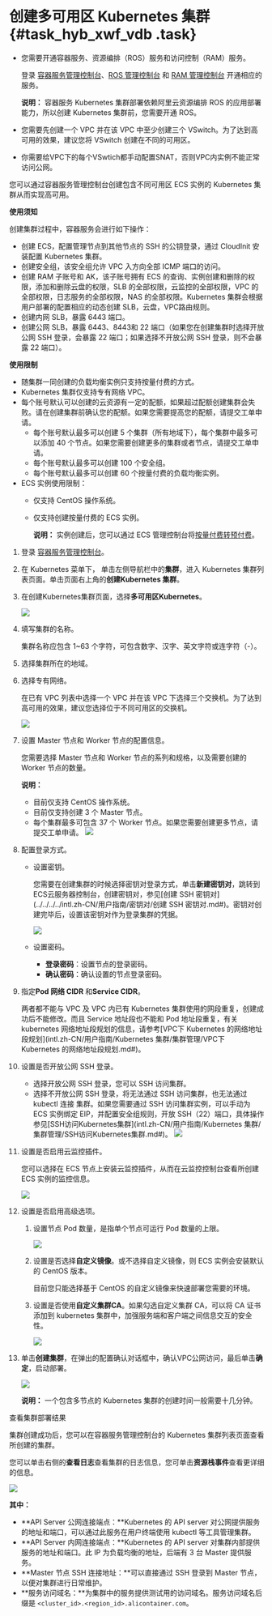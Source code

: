 # 创建多可用区 Kubernetes 集群 {#task_hyb_xwf_vdb .task}

-   您需要开通容器服务、资源编排（ROS）服务和访问控制（RAM）服务。

    登录 [容器服务管理控制台](https://cs.console.aliyun.com/)、[ROS 管理控制台](https://ros.console.aliyun.com/) 和 [RAM 管理控制台](https://ram.console.aliyun.com/) 开通相应的服务。

    **说明：** 容器服务 Kubernetes 集群部署依赖阿里云资源编排 ROS 的应用部署能力，所以创建 Kubernetes 集群前，您需要开通 ROS。

-   您需要先创建一个 VPC 并在该 VPC 中至少创建三个 VSwitch。为了达到高可用的效果，建议您将 VSwitch 创建在不同的可用区。
-   你需要给VPC下的每个VSwtich都手动配置SNAT，否则VPC内实例不能正常访问公网。

您可以通过容器服务管理控制台创建包含不同可用区 ECS 实例的 Kubernetes 集群从而实现高可用。

**使用须知**

创建集群过程中，容器服务会进行如下操作：

-   创建 ECS，配置管理节点到其他节点的 SSH 的公钥登录，通过 CloudInit 安装配置 Kubernetes 集群。
-   创建安全组，该安全组允许 VPC 入方向全部 ICMP 端口的访问。
-   创建 RAM 子账号和 AK，该子账号拥有 ECS 的查询、实例创建和删除的权限，添加和删除云盘的权限，SLB 的全部权限，云监控的全部权限，VPC 的全部权限，日志服务的全部权限，NAS 的全部权限。Kubernetes 集群会根据用户部署的配置相应的动态创建 SLB，云盘，VPC路由规则。
-   创建内网 SLB，暴露 6443 端口。
-   创建公网 SLB，暴露 6443、8443和 22 端口（如果您在创建集群时选择开放公网 SSH 登录，会暴露 22 端口；如果选择不开放公网 SSH 登录，则不会暴露 22 端口）。

**使用限制**

-   随集群一同创建的负载均衡实例只支持按量付费的方式。
-   Kubernetes 集群仅支持专有网络 VPC。
-   每个账号默认可以创建的云资源有一定的配额，如果超过配额创建集群会失败。请在创建集群前确认您的配额。如果您需要提高您的配额，请提交工单申请。
    -   每个账号默认最多可以创建 5 个集群（所有地域下），每个集群中最多可以添加 40 个节点。如果您需要创建更多的集群或者节点，请提交工单申请。
    -   每个账号默认最多可以创建 100 个安全组。
    -   每个账号默认最多可以创建 60 个按量付费的负载均衡实例。
-   ECS 实例使用限制：
    -   仅支持 CentOS 操作系统。
    -   仅支持创建按量付费的 ECS 实例。

        **说明：** 实例创建后，您可以通过 ECS 管理控制台将[按量付费转预付费](../../../../intl.zh-CN/产品定价/按量付费转预付费.md#)。


1.  登录 [容器服务管理控制台](https://cs.console.aliyun.com/?spm=a2c4g.11186623.2.7.1PrXU7#/overview/all)。 
2.  在 Kubernetes 菜单下， 单击左侧导航栏中的**集群**，进入 Kubernetes 集群列表页面。单击页面右上角的**创建Kubernetes 集群**。 
3.  在创建Kubernetes集群页面，选择**多可用区Kubernetes**。 

    ![](http://static-aliyun-doc.oss-cn-hangzhou.aliyuncs.com/assets/img/16644/15356103698748_zh-CN.png)

4.  填写集群的名称。 

    集群名称应包含 1~63 个字符，可包含数字、汉字、英文字符或连字符（-）。

5.  选择集群所在的地域。 
6.  选择专有网络。 

    在已有 VPC 列表中选择一个 VPC 并在该 VPC 下选择三个交换机。为了达到高可用的效果，建议您选择位于不同可用区的交换机。

    ![](http://static-aliyun-doc.oss-cn-hangzhou.aliyuncs.com/assets/img/16644/15356103698749_zh-CN.png)

7.  设置 Master 节点和 Worker 节点的配置信息。 

    您需要选择 Master 节点和 Worker 节点的系列和规格，以及需要创建的 Worker 节点的数量。

    **说明：** 

    -   目前仅支持 CentOS 操作系统。
    -   目前仅支持创建 3 个 Master 节点。
    -   每个集群最多可包含 37 个 Worker 节点。如果您需要创建更多节点，请提交工单申请。
    ![](http://static-aliyun-doc.oss-cn-hangzhou.aliyuncs.com/assets/img/16644/15356103698750_zh-CN.png)

8.  配置登录方式。 
    -   设置密钥。

        您需要在创建集群的时候选择密钥对登录方式，单击**新建密钥对**，跳转到ECS云服务器控制台，创建密钥对，参见[创建 SSH 密钥对](../../../../intl.zh-CN/用户指南/密钥对/创建 SSH 密钥对.md#)。密钥对创建完毕后，设置该密钥对作为登录集群的凭据。

        ![](http://static-aliyun-doc.oss-cn-hangzhou.aliyuncs.com/assets/img/16644/15356103698751_zh-CN.png)

    -   设置密码。
        -   **登录密码**：设置节点的登录密码。
        -   **确认密码**：确认设置的节点登录密码。
9.  指定**Pod 网络 CIDR** 和**Service CIDR**。 

    两者都不能与 VPC 及 VPC 内已有 Kubernetes 集群使用的网段重复，创建成功后不能修改。而且 Service 地址段也不能和 Pod 地址段重复，有关 kubernetes 网络地址段规划的信息，请参考[VPC下 Kubernetes 的网络地址段规划](intl.zh-CN/用户指南/Kubernetes 集群/集群管理/VPC下 Kubernetes 的网络地址段规划.md#)。

10. 设置是否开放公网 SSH 登录。 

    -   选择开放公网 SSH 登录，您可以 SSH 访问集群。
    -   选择不开放公网 SSH 登录，将无法通过 SSH 访问集群，也无法通过 kubectl 连接 集群。如果您需要通过 SSH 访问集群实例，可以手动为 ECS 实例绑定 EIP，并配置安全组规则，开放 SSH（22）端口，具体操作参见[SSH访问Kubernetes集群](intl.zh-CN/用户指南/Kubernetes 集群/集群管理/SSH访问Kubernetes集群.md#)。
    ![](http://static-aliyun-doc.oss-cn-hangzhou.aliyuncs.com/assets/img/16644/15356103698752_zh-CN.png)

11. 设置是否启用云监控插件。 

    您可以选择在 ECS 节点上安装云监控插件，从而在云监控控制台查看所创建 ECS 实例的监控信息。

    ![](http://static-aliyun-doc.oss-cn-hangzhou.aliyuncs.com/assets/img/16644/15356103698753_zh-CN.png)

12. 设置是否启用高级选项。 
    1.  设置节点 Pod 数量，是指单个节点可运行 Pod 数量的上限。

        ![](http://static-aliyun-doc.oss-cn-hangzhou.aliyuncs.com/assets/img/16644/15356103698754_zh-CN.png)

    2.  设置是否选择**自定义镜像**。或不选择自定义镜像，则 ECS 实例会安装默认的 CentOS 版本。

        目前您只能选择基于 CentOS 的自定义镜像来快速部署您需要的环境。

    3.  设置是否使用**自定义集群CA**。如果勾选自定义集群 CA，可以将 CA 证书添加到 kubernetes 集群中，加强服务端和客户端之间信息交互的安全性。

        ![](http://static-aliyun-doc.oss-cn-hangzhou.aliyuncs.com/assets/img/16644/15356103698755_zh-CN.png)

13. 单击**创建集群**，在弹出的配置确认对话框中，确认VPC公网访问，最后单击**确定**，启动部署。 

    ![](http://static-aliyun-doc.oss-cn-hangzhou.aliyuncs.com/assets/img/16644/15356103698759_zh-CN.png)

    **说明：** 一个包含多节点的 Kubernetes 集群的创建时间一般需要十几分钟。


查看集群部署结果

集群创建成功后，您可以在容器服务管理控制台的 Kubernetes 集群列表页面查看所创建的集群。

您可以单击右侧的**查看日志**查看集群的日志信息，您可单击**资源栈事件**查看更详细的信息。

![](http://static-aliyun-doc.oss-cn-hangzhou.aliyuncs.com/assets/img/16644/15356103698756_zh-CN.png)

**其中：**

-   **API Server 公网连接端点：**Kubernetes 的 API server 对公网提供服务的地址和端口，可以通过此服务在用户终端使用 kubectl 等工具管理集群。
-   **API Server 内网连接端点：**Kubernetes 的 API server 对集群内部提供服务的地址和端口。此 IP 为负载均衡的地址，后端有 3 台 Master 提供服务。
-   **Master 节点 SSH 连接地址：**可以直接通过 SSH 登录到 Master 节点，以便对集群进行日常维护。
-   **服务访问域名：**为集群中的服务提供测试用的访问域名。服务访问域名后缀是 `<cluster_id>.<region_id>.alicontainer.com`。

